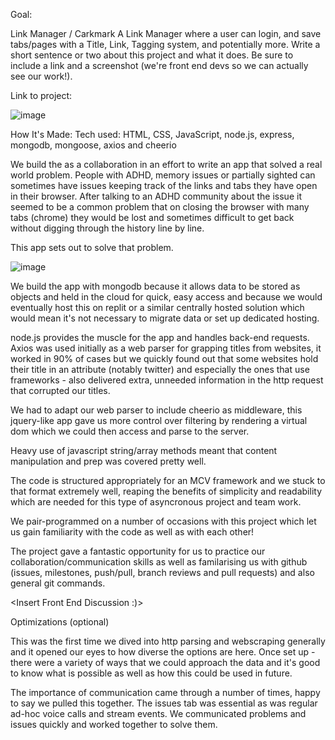 Goal: 

Link Manager / Carkmark 
A Link Manager where a user can login, and save tabs/pages with a Title, Link, Tagging system, and potentially more. 
Write a short sentence or two about this project and what it does. Be sure to include a link and a screenshot (we're front end devs so we can actually see our work!).

Link to project: <link to repl when done>

![image](https://user-images.githubusercontent.com/85075266/188533012-a5e0bce5-9fc3-4b6b-a83e-2ac4cc2c73bf.png)

How It's Made:
Tech used: HTML, CSS, JavaScript, node.js, express, mongodb, mongoose, axios and cheerio

We build the as a collaboration in an effort to write an app that solved a real world problem.
People with ADHD, memory issues or partially sighted can sometimes have issues keeping track of the links and tabs they have open in their browser.  After talking to an ADHD community about the issue it seemed to be a common problem that on closing the browser with many tabs (chrome) they would be lost and sometimes difficult to get back without digging through the history line by line.

This app sets out to solve that problem. 

![image](https://user-images.githubusercontent.com/85075266/188532976-c18062ba-1497-42c9-8c72-fa3dbbae0955.png)

We build the app with mongodb because it allows data to be stored as objects and held in the cloud for quick, easy access and because we would eventually host this on replit or a similar centrally hosted solution which would mean it's not necessary to migrate data or set up dedicated hosting.

node.js provides the muscle for the app and handles back-end requests.  Axios was used initially as a web parser for grapping titles from websites, it worked in 90% of cases but we quickly found out that some websites hold their title in an attribute (notably twitter) and especially the ones that use frameworks - also delivered extra, unneeded information in the http request that corrupted our titles.

We had to adapt our web parser to include cheerio as middleware, this jquery-like app gave us more control over filtering by rendering a virtual dom which we could then access and parse to the server.

Heavy use of javascript string/array methods meant that content manipulation and prep was covered pretty well.

The code is structured appropriately for an MCV framework and we stuck to that format extremely well, reaping the benefits of simplicity and readability which are needed for this type of asyncronous project and team work.

We pair-programmed on a number of occasions with this project which let us gain familiarity with the code as well as with each other! 

The project gave a fantastic opportunity for us to practice our collaboration/communication skills as well as familarising us with github (issues, milestones, push/pull, branch reviews and pull requests) and also general git commands.

<Insert Front End Discussion :)>

Optimizations
(optional)

<insert discussions on optimisations>

<Lessons Learned>

This was the first time we dived into http parsing and webscraping generally and it opened our eyes to how diverse the options are here. 
Once set up - there were a variety of ways that we could approach the data and it's good to know what is possible as well as how this could be used in future.

The importance of communication came through a number of times, happy to say we pulled this together.  The issues tab was essential as was regular ad-hoc voice calls and stream events.  We communicated problems and issues quickly and worked together to solve them.
